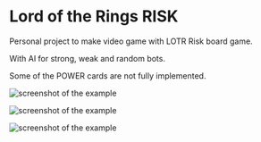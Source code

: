 Lord of the Rings RISK
======================

Personal project to make video game with LOTR Risk board game.

With AI for strong, weak and random bots.

Some of the POWER cards are not fully implemented.

![screenshot of the example](https://raw.github.com/pantinor/lotr-risk/master/shot1.png)

![screenshot of the example](https://raw.github.com/pantinor/lotr-risk/master/shot2.png)

![screenshot of the example](https://raw.github.com/pantinor/lotr-risk/master/shot3.png)